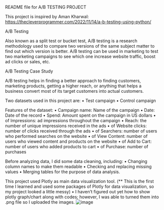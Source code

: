README file for A/B TESTING PROJECT

This project is inspired by Aman Kharwal:  https://thecleverprogrammer.com/2022/11/14/a-b-testing-using-python/

A/B Testing

Also known as a split test or bucket test, A/B testing is a research methodology used to compare two versions of the same subject matter to find out which version is better.
A/B testing can be used in marketing to test two marketing campaigns to see which one increase website traffic, boost ad clicks or sales, etc. 

A/B Testing Case Study

A/B testing helps in finding a better approach to finding customers, marketing products, getting a higher reach, or anything that helps a business convert most of its target customers into actual customers.

Two datasets used in this project are:
•	Test campaign
•	Control campaign

Features of the dataset:
•	Campaign name: Name of the campaign
•	Date: Date of the record
•	Spend: Amount spent on the campaign in US dollars
•	of Impressions: ad impressions throughout the campaign
•	Reach: the number of unique impressions received in the ads
•	of Website clicks: number of clicks received through the ads
•	of Searchers: number of users who performed searches on the website
•	of View Content: number of users who viewed content and products on the website
•	of Add to Cart: number of users who added products to cart
•	of Purchase: number of purchases

Before analyzing data, I did some data cleaning, including:
•	Changing column names to make them readable
•	Checking and replacing missing values
•	Merging tables for the purpose of data analysis.

This project used Plotly as main data visualization tool. 
(** This is the first time I learned and used some packages of Plotly for data visualization, so my project looked a little messy)
•	I haven’t figured out yet how to show plotly graph/chart along with codes; however, I was able to turned them into .png file so I uploaded the images.
![image](https://user-images.githubusercontent.com/96190092/217906007-ef85f95a-6e44-4068-b344-e5c5f3424d64.png)

